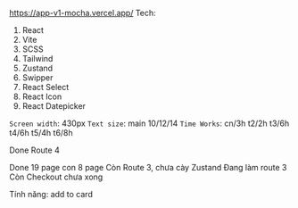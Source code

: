 https://app-v1-mocha.vercel.app/
Tech:

1. React
2. Vite
3. SCSS
4. Tailwind
5. Zustand
6. Swipper
7. React Select
8. React Icon
9. React Datepicker

`Screen width`: 430px
`Text size`: main 10/12/14
`Time Works`: cn/3h t2/2h t3/6h t4/6h t5/4h t6/8h

Done Route 4

Done 19 page con 8 page
Còn Route 3, chưa cày Zustand
Đang làm route 3
Còn Checkout chưa xong

Tính năng:
add to card
